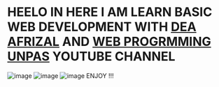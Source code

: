 # HEELO IN HERE I AM LEARN BASIC WEB DEVELOPMENT WITH <a href="https://www.youtube.com/deaafrizal">DEA AFRIZAL</a> AND <a href="https://www.youtube.com/webprogrammingunpas">WEB PROGRMMING UNPAS</a> YOUTUBE CHANNEL
![image](https://github.com/user-attachments/assets/13b3d9ef-288a-447c-8eca-74be90a144bf)
![image](https://github.com/user-attachments/assets/c12166fb-f3e5-4be5-b5c2-a736d704cc57)
![image](https://github.com/user-attachments/assets/715382a3-26a2-4198-a6c6-d43e12595c46)
ENJOY !!!
